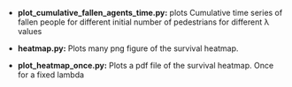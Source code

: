 

- **plot_cumulative_fallen_agents_time.py:** 
  plots Cumulative time series of fallen people for different initial number of pedestrians for different λ values

- **heatmap.py:** 
  Plots many png figure of the survival heatmap.
- **plot_heatmap_once.py:** 
  Plots a pdf file of the survival heatmap. Once for a fixed lambda
